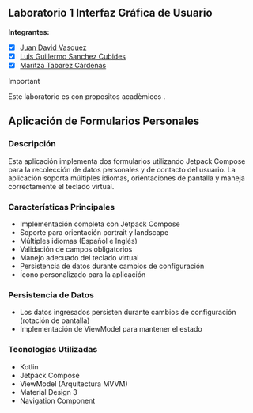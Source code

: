 
## Laboratorio 1 Interfaz Gráfica de Usuario
 

**Integrantes:**
- [X] [Juan David Vasquez](https://github.com/JuanVasquezO)
- [X] [Luis Guillermo Sanchez Cubides ](https://github.com/GuillermoSanchez11)
- [X] [Maritza Tabarez Cárdenas](https://github.com/MaritzaTC)

> [!IMPORTANT]  
> Este laboratorio es con propositos acadèmicos .


## Aplicación de Formularios Personales
### Descripción
Esta aplicación implementa dos formularios utilizando Jetpack Compose para la recolección de datos personales y de contacto del usuario. La aplicación soporta múltiples idiomas, orientaciones de pantalla y maneja correctamente el teclado virtual.

### Características Principales

- Implementación completa con Jetpack Compose
- Soporte para orientación portrait y landscape
- Múltiples idiomas (Español e Inglés)
- Validación de campos obligatorios
- Manejo adecuado del teclado virtual
- Persistencia de datos durante cambios de configuración
- Ícono personalizado para la aplicación

### Persistencia de Datos

- Los datos ingresados persisten durante cambios de configuración (rotación de pantalla)
- Implementación de ViewModel para mantener el estado

###  Tecnologías Utilizadas

- Kotlin
- Jetpack Compose
- ViewModel (Arquitectura MVVM)
- Material Design 3
- Navigation Component

